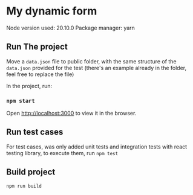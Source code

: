 # My dynamic form

Node version used: 20.10.0
Package manager: yarn

## Run The project

Move a `data.json` file to public folder, with the same structure of the `data.json` provided for the test (there's an example already in the folder, feel free to replace the file)

In the project, run:

### `npm start`

Open [http://localhost:3000](http://localhost:3000) to view it in the browser.

## Run test cases

For test cases, was only added unit tests and integration tests with react testing library, to execute them, run `npm test`

## Build project
`npm run build`
